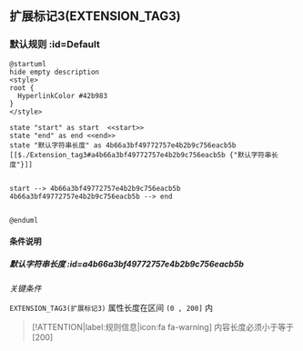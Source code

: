 ## 扩展标记3(EXTENSION_TAG3) <!-- {docsify-ignore-all} -->

   

### 默认规则 :id=Default

```plantuml
@startuml
hide empty description
<style>
root {
  HyperlinkColor #42b983
}
</style>

state "start" as start  <<start>>
state "end" as end <<end>>
state "默认字符串长度" as 4b66a3bf49772757e4b2b9c756eacb5b [[$./Extension_tag3#a4b66a3bf49772757e4b2b9c756eacb5b {"默认字符串长度"}]]


start --> 4b66a3bf49772757e4b2b9c756eacb5b 
4b66a3bf49772757e4b2b9c756eacb5b --> end 


@enduml
```

#### 条件说明

##### 默认字符串长度 :id=a4b66a3bf49772757e4b2b9c756eacb5b


*关键条件*


`EXTENSION_TAG3(扩展标记3)` 属性长度在区间 `(0 , 200]` 内

> [!ATTENTION|label:规则信息|icon:fa fa-warning]
> 内容长度必须小于等于[200]







